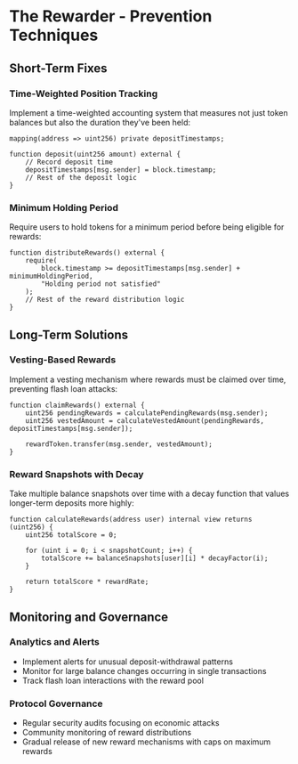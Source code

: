 # The Rewarder - Prevention Techniques

## Short-Term Fixes

### Time-Weighted Position Tracking
Implement a time-weighted accounting system that measures not just token balances but also the duration they've been held:
```solidity
mapping(address => uint256) private depositTimestamps;

function deposit(uint256 amount) external {
    // Record deposit time
    depositTimestamps[msg.sender] = block.timestamp;
    // Rest of the deposit logic
}
```

### Minimum Holding Period
Require users to hold tokens for a minimum period before being eligible for rewards:
```solidity
function distributeRewards() external {
    require(
        block.timestamp >= depositTimestamps[msg.sender] + minimumHoldingPeriod,
        "Holding period not satisfied"
    );
    // Rest of the reward distribution logic
}
```

## Long-Term Solutions

### Vesting-Based Rewards
Implement a vesting mechanism where rewards must be claimed over time, preventing flash loan attacks:
```solidity
function claimRewards() external {
    uint256 pendingRewards = calculatePendingRewards(msg.sender);
    uint256 vestedAmount = calculateVestedAmount(pendingRewards, depositTimestamps[msg.sender]);
    
    rewardToken.transfer(msg.sender, vestedAmount);
}
```

### Reward Snapshots with Decay
Take multiple balance snapshots over time with a decay function that values longer-term deposits more highly:
```solidity
function calculateRewards(address user) internal view returns (uint256) {
    uint256 totalScore = 0;
    
    for (uint i = 0; i < snapshotCount; i++) {
        totalScore += balanceSnapshots[user][i] * decayFactor(i);
    }
    
    return totalScore * rewardRate;
}
```

## Monitoring and Governance

### Analytics and Alerts
- Implement alerts for unusual deposit-withdrawal patterns
- Monitor for large balance changes occurring in single transactions
- Track flash loan interactions with the reward pool

### Protocol Governance
- Regular security audits focusing on economic attacks
- Community monitoring of reward distributions
- Gradual release of new reward mechanisms with caps on maximum rewards